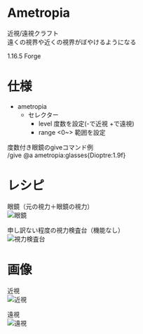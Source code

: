 # Ametropia
近視/遠視クラフト  
遠くの視界や近くの視界がぼやけるようになる

 1.16.5 Forge

# 仕様
* ametropia  
    * セレクター
        * level 度数を設定(-で近視 +で遠視)
        * range <0~> 範囲を設定

度数付き眼鏡のgiveコマンド例  
/give @a ametropia:glasses{Dioptre:1.9f}
          
# レシピ
眼鏡（元の視力＋眼鏡の視力）  
![眼鏡](https://cdn.discordapp.com/attachments/797220314983301150/852956059895070720/unknown.png)

 申し訳ない程度の視力検査台（機能なし）  
![視力検査台](https://cdn.discordapp.com/attachments/358878159615164416/861192842809442314/unknown.png)

# 画像
 近視  
![近視](https://cdn.discordapp.com/attachments/358878159615164416/861214840202854421/2021-07-04_20.45.49.png)

 遠視  
![遠視](https://cdn.discordapp.com/attachments/358878159615164416/861214842002079784/2021-07-04_20.45.42.png)

